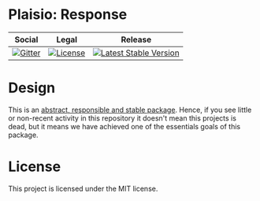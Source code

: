 # Plaisio: Response

<table>
<thead>
<tr>
<th>Social</th>
<th>Legal</th>
<th>Release</th>
</tr>
</thead>
<tbody>
<tr>
<td>
<a href="https://gitter.im/PhpPlaisio/Plaisio"><img src="https://badges.gitter.im/PhpPlaisio/Plaisio.svg" alt="Gitter"/></a>
</td>
<td>
<a href="https://packagist.org/packages/plaisio/response"><img src="https://poser.pugx.org/plaisio/response/license" alt="License"/></a>
</td>
<td>
<a href="https://packagist.org/packages/plaisio/response"><img src="https://poser.pugx.org/plaisio/response/v/stable" alt="Latest Stable Version"/></a>
</td>
</tr>
</tbody>
</table>

# Design

This is an [abstract, responsible and stable package](https://matthiasnoback.nl/book/principles-of-package-design/). Hence, if you see little or non-recent activity in this repository it doesn't mean this projects is dead, but it means we have achieved one of the essentials goals of this package.     

# License

This project is licensed under the MIT license.

